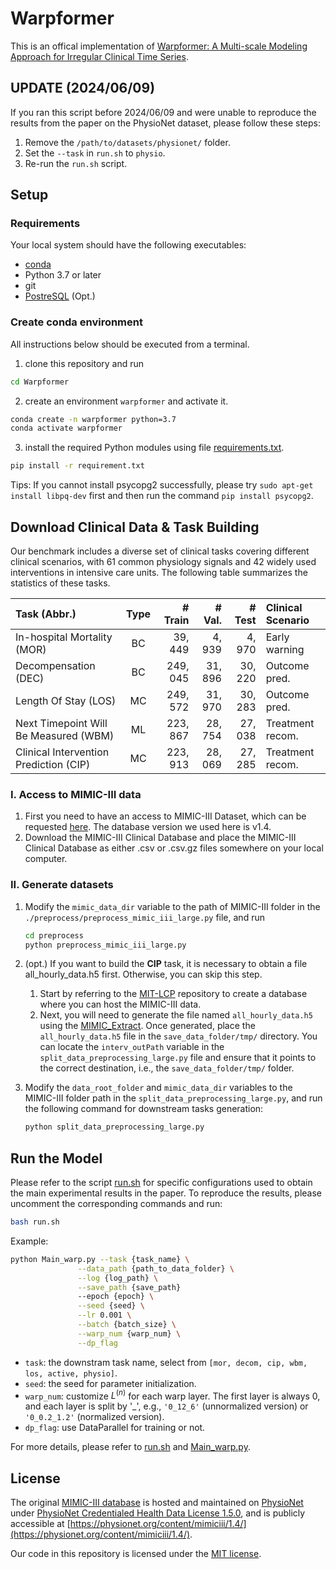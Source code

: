 # Warpformer

This is an offical implementation of [Warpformer: A Multi-scale Modeling Approach for Irregular Clinical Time Series](https://arxiv.org/abs/2306.09368).

## UPDATE (2024/06/09)

   If you ran this script before 2024/06/09 and were unable to reproduce the results from the paper on the PhysioNet dataset, please follow these steps:

   1. Remove the `/path/to/datasets/physionet/` folder.
   2. Set the `--task` in `run.sh` to `physio`.
   3. Re-run the `run.sh` script.

## Setup

   ### Requirements

   Your local system should have the following executables:

   - [conda](https://docs.conda.io/projects/conda/en/latest/user-guide/install/index.html)
   - Python 3.7 or later
   - git
   - [PostreSQL](http://www.postgresql.org/download/) (Opt.)

   ### Create conda environment

   All instructions below should be executed from a terminal.

   1. clone this repository and run 
   ```bash
   cd Warpformer
   ```
   2. create an environment ```warpformer``` and activate it.
   ```bash
   conda create -n warpformer python=3.7
   conda activate warpformer
   ```
   3. install the required Python modules using file [requirements.txt](requirements.txt).
   ```bash
   pip install -r requirement.txt
   ```
   Tips: If you cannot install psycopg2 successfully, please try ```sudo apt-get install libpq-dev``` first and then run the command ```pip install psycopg2```.


## Download Clinical Data & Task Building

   Our benchmark includes a diverse set of clinical tasks covering different clinical scenarios, with 61 common physiology signals and 42 widely used interventions in intensive care units. The following table summarizes the statistics of these tasks.

   |  Task (Abbr.)   | Type  | # Train | # Val. | # Test | Clinical Scenario |
   |  :----  | :----: | ----: | ----: | ----: | :---- |
   | In-hospital Mortality (MOR)             | BC | 39, 449    | 4, 939  | 4, 970 | Early warning |
   | Decompensation (DEC)                    | BC | 249, 045    | 31, 896 | 30, 220 | Outcome pred. |
   | Length Of Stay (LOS)                    | MC | 249, 572   | 31, 970 | 30, 283 | Outcome pred. |
   | Next Timepoint Will Be Measured (WBM)   | ML | 223, 867   | 28, 754 | 27, 038 | Treatment recom. |
   | Clinical Intervention Prediction (CIP)  | MC | 223, 913   | 28, 069 | 27, 285 | Treatment recom. |


   ### I. Access to MIMIC-III data

   1. First you need to have an access to MIMIC-III Dataset, which can be requested [here](https://mimic.physionet.org/gettingstarted/access/). The database version we used here is v1.4.
   2. Download the MIMIC-III Clinical Database and place the MIMIC-III Clinical Database as either .csv or .csv.gz files somewhere on your local computer.


   ### II. Generate datasets

   1. Modify the ```mimic_data_dir``` variable to the path of MIMIC-III folder in the ```./preprocess/preprocess_mimic_iii_large.py``` file, and run

      ```bash
      cd preprocess
      python preprocess_mimic_iii_large.py
      ```

   2. (opt.) If you want to build the **CIP** task, it is necessary to obtain a file all_hourly_data.h5 first. Otherwise, you can skip this step. 
 
      1) Start by referring to the [MIT-LCP](https://github.com/MIT-LCP/mimic-code/tree/main/mimic-iii/buildmimic/postgres) repository to create a database where you can host the MIMIC-III data.
      2) Next, you will need to generate the file named ```all_hourly_data.h5``` using the [MIMIC_Extract](https://github.com/MLforHealth/MIMIC_Extract). Once generated, place the ```all_hourly_data.h5``` file in the ```save_data_folder/tmp/``` directory. You can locate the ```interv_outPath``` variable in the ```split_data_preprocessing_large.py``` file and ensure that it points to the correct destination, i.e., the ```save_data_folder/tmp/``` folder.

   3. Modify the ```data_root_folder``` and ```mimic_data_dir``` variables to the MIMIC-III folder path in the ```split_data_preprocessing_large.py```, and run the following command for downstream tasks generation:
      ```bash
      python split_data_preprocessing_large.py
      ```


## Run the Model

   Please refer to the script [run.sh](./run.sh) for specific configurations used to obtain the main experimental results in the paper. To reproduce the results, please uncomment the corresponding commands and run:
   ```bash
   bash run.sh
   ```


   Example:
   ```bash
   python Main_warp.py --task {task_name} \
                  --data_path {path_to_data_folder} \
                  --log {log_path} \
                  --save_path {save_path}
                  --epoch {epoch} \
                  --seed {seed} \
                  --lr 0.001 \
                  --batch {batch_size} \
                  --warp_num {warp_num} \
                  --dp_flag
   ```

   - ```task```: the downstram task name, select from ```[mor, decom, cip, wbm, los, active, physio]```.
   - ```seed```: the seed for parameter initialization.
   - ```warp_num```: customize $L^{(n)}$ for each warp layer. The first layer is always 0, and each layer is split by '_', e.g., ```'0_12_6'``` (unnormalized version) or ```'0_0.2_1.2'``` (normalized version).
   - ```dp_flag```: use DataParallel for training or not.


   For more details, please refer to [run.sh](./run.sh) and [Main_warp.py](./Main_warp.py).

## License

The original [MIMIC-III database](https://mimic.mit.edu/docs/iii/) is hosted and maintained on [PhysioNet](https://physionet.org/about/) under [PhysioNet Credentialed Health Data License 1.5.0](https://physionet.org/content/mimiciii/view-license/1.4/), and is publicly accessible at [https://physionet.org/content/mimiciii/1.4/](https://physionet.org/content/mimiciii/1.4/).

Our code in this repository is licensed under the [MIT license](./LICENSE).
